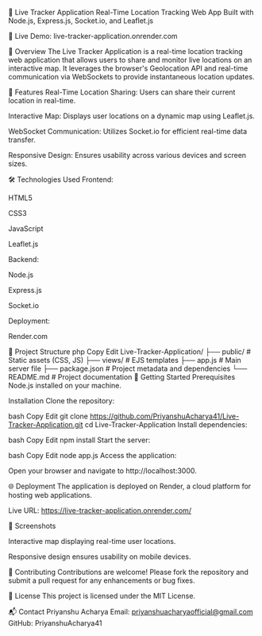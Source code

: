 📍 Live Tracker Application
Real-Time Location Tracking Web App
Built with Node.js, Express.js, Socket.io, and Leaflet.js


🚀 Live Demo: live-tracker-application.onrender.com

🧭 Overview
The Live Tracker Application is a real-time location tracking web application that allows users to share and monitor live locations on an interactive map. It leverages the browser's Geolocation API and real-time communication via WebSockets to provide instantaneous location updates.

🔧 Features
Real-Time Location Sharing: Users can share their current location in real-time.

Interactive Map: Displays user locations on a dynamic map using Leaflet.js.

WebSocket Communication: Utilizes Socket.io for efficient real-time data transfer.

Responsive Design: Ensures usability across various devices and screen sizes.

🛠️ Technologies Used
Frontend:

HTML5

CSS3

JavaScript

Leaflet.js

Backend:

Node.js

Express.js

Socket.io

Deployment:

Render.com

📂 Project Structure
php
Copy
Edit
Live-Tracker-Application/
├── public/             # Static assets (CSS, JS)
├── views/              # EJS templates
├── app.js              # Main server file
├── package.json        # Project metadata and dependencies
└── README.md           # Project documentation
🚀 Getting Started
Prerequisites
Node.js installed on your machine.

Installation
Clone the repository:

bash
Copy
Edit
git clone https://github.com/PriyanshuAcharya41/Live-Tracker-Application.git
cd Live-Tracker-Application
Install dependencies:

bash
Copy
Edit
npm install
Start the server:

bash
Copy
Edit
node app.js
Access the application:

Open your browser and navigate to http://localhost:3000.

🌐 Deployment
The application is deployed on Render, a cloud platform for hosting web applications.

Live URL: https://live-tracker-application.onrender.com/

📸 Screenshots

Interactive map displaying real-time user locations.


Responsive design ensures usability on mobile devices.

🤝 Contributing
Contributions are welcome! Please fork the repository and submit a pull request for any enhancements or bug fixes.

📄 License
This project is licensed under the MIT License.

📬 Contact
Priyanshu Acharya
Email: priyanshuacharyaofficial@gmail.com
GitHub: PriyanshuAcharya41
